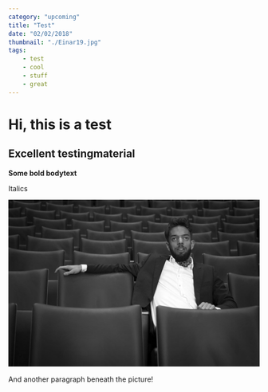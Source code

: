 ```yaml
---
category: "upcoming"
title: "Test"
date: "02/02/2018"
thumbnail: "./Einar19.jpg"
tags:
    - test
    - cool
    - stuff
    - great
---
```

# Hi, this is a test

## Excellent testingmaterial

**Some bold bodytext**

Italics

![](/src/images/Einar11.jpg)

And another paragraph beneath the picture!
